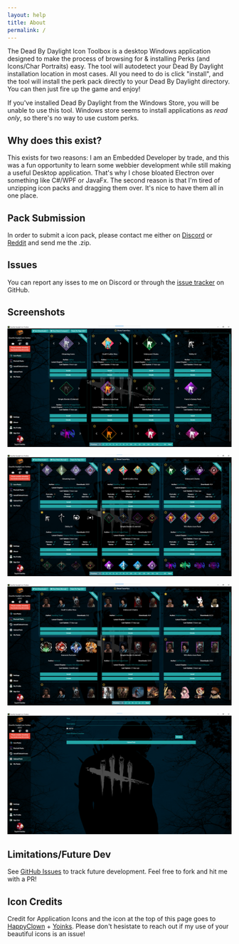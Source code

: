 ```yaml
---
layout: help
title: About
permalink: /
---
```

The Dead By Daylight Icon Toolbox is a desktop Windows application designed to make the process of browsing for & installing Perks (and Icons/Char Portraits) easy. The tool will autodetect your Dead By Daylight installation location in most cases. All you need to do is click "install", and the tool will install the perk pack directly to your Dead By Daylight directory. You can then just fire up the game and enjoy!

If you've installed Dead By Daylight from the Windows Store, you will be unable to use this tool. Windows store seems to install applications as _read only_, so there's no way to use custom perks.

## Why does this exist?
This exists for two reasons: I am an Embedded Developer by trade, and this was a fun opportunity to learn some webbier development while still making a useful Desktop application. That's why I chose bloated Electron over something like C#/WPF or JavaFx. The second reason is that I'm tired of unzipping icon packs and dragging them over. It's nice to have them all in one place.

## Pack Submission
In order to submit a icon pack, please contact me either on [Discord](https://discordapp.com/invite/3WexstV) or [Reddit](https://reddit.com/message/compose?to=elpantalla&subject=My+Icon+Pack) and send me the .zip. 

## Issues
You can report any isses to me on Discord or through the [issue tracker](https://github.com/nrcrast/DbdPerkTool/issues) on GitHub. 

## Screenshots
![Perk Browser (Compact View)](images/screenshot_icons.png)

![Perk Browser (Normal View)](images/screenshot_icons_normal.png)

![Portrait Browser](images/screenshot_portraits.png)

![Create A Pack](images/create.png)

## Limitations/Future Dev
See [GitHub Issues](https://github.com/nrcrast/DbdPerkTool/issues) to track future development.
Feel free to fork and hit me with a PR!

## Icon Credits
Credit for Application Icons and the icon at the top of this page goes to [HappyClown](https://steamcommunity.com/groups/HappyClownsColoredIcons) + [Yoinks](https://steamcommunity.com/profiles/76561198148794186/). Please don't hesistate to reach out if my use of your beautiful icons is an issue!
